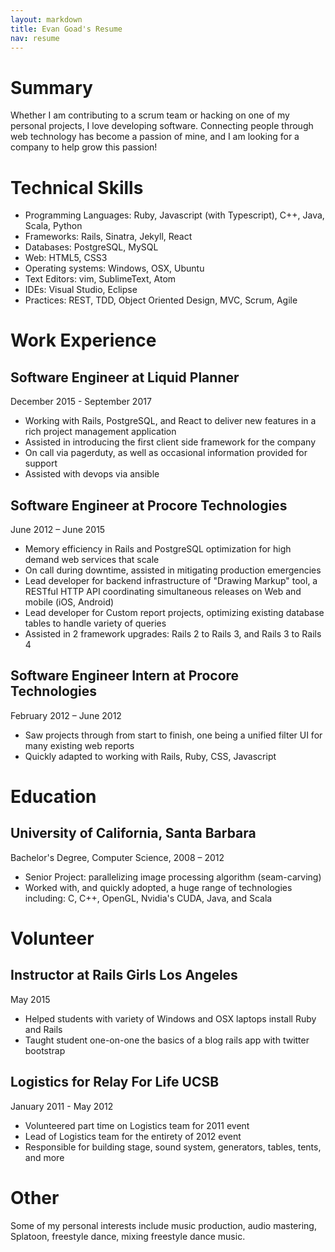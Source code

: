 ```yaml
---
layout: markdown
title: Evan Goad's Resume 
nav: resume
---
```


# Summary 

Whether I am contributing to a scrum team or hacking on one of my personal
projects, I love developing software. Connecting people through web technology
has become a passion of mine, and I am looking for a company to help grow this
passion! 

# Technical Skills 

- Programming Languages: Ruby, Javascript (with Typescript), C++, Java, Scala, Python
- Frameworks: Rails, Sinatra, Jekyll, React
- Databases: PostgreSQL, MySQL
- Web: HTML5, CSS3
- Operating systems: Windows, OSX, Ubuntu
- Text Editors: vim, SublimeText, Atom
- IDEs: Visual Studio, Eclipse
- Practices: REST, TDD, Object Oriented Design, MVC, Scrum, Agile

# Work Experience

## Software Engineer at Liquid Planner

December 2015 - September 2017

- Working with Rails, PostgreSQL, and React to deliver new features in a rich
  project management application
- Assisted in introducing the first client side framework for the company
- On call via pagerduty, as well as occasional information provided for support
- Assisted with devops via ansible

## Software Engineer at Procore Technologies

June 2012 – June 2015

- Memory efficiency in Rails and PostgreSQL optimization for high demand
  web services that scale
- On call during downtime, assisted in mitigating production emergencies
- Lead developer for backend infrastructure of "Drawing Markup" tool, a RESTful
  HTTP API coordinating simultaneous releases on Web and mobile (iOS, Android)
- Lead developer for Custom report projects, optimizing existing database tables
  to handle variety of queries
- Assisted in 2 framework upgrades: Rails 2 to Rails 3, and Rails 3 to Rails 4 

## Software Engineer Intern at Procore Technologies

February 2012 – June 2012

- Saw projects through from start to finish, one being a unified filter UI for
  many existing web reports
- Quickly adapted to working with Rails, Ruby, CSS, Javascript

# Education

## University of California, Santa Barbara

Bachelor's Degree, Computer Science, 2008 – 2012

- Senior Project: parallelizing image processing algorithm (seam-carving)
- Worked with, and quickly adopted, a huge range of technologies including: C,
  C++, OpenGL, Nvidia's CUDA, Java, and Scala

# Volunteer

## Instructor at Rails Girls Los Angeles

May 2015

- Helped students with variety of Windows and OSX laptops install Ruby and Rails
- Taught student one-on-one the basics of a blog rails app with twitter
  bootstrap

## Logistics for Relay For Life UCSB

January 2011 - May 2012

- Volunteered part time on Logistics team for 2011 event
- Lead of Logistics team for the entirety of 2012 event
- Responsible for building stage, sound system, generators, tables, tents, and
  more

# Other

Some of my personal interests include music production, audio mastering,
Splatoon, freestyle dance, mixing freestyle dance music.
